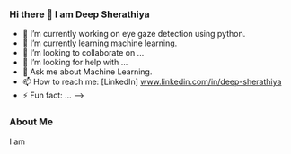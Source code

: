 ### Hi there 👋 I am Deep Sherathiya

- 🔭 I’m currently working on eye gaze detection using python.
- 🌱 I’m currently learning machine learning.
- 👯 I’m looking to collaborate on ...
- 🤔 I’m looking for help with ...
- 💬 Ask me about Machine Learning.
- 📫 How to reach me: [LinkedIn] www.linkedin.com/in/deep-sherathiya
- ⚡ Fun fact: ...
-->

### About Me

I am 
